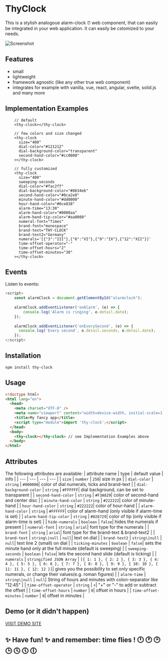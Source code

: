 # ThyClock

This is a stylish analogoue alarm-clock ⏰ web component, that can easily be integrated in your web application. It can easily be cstomized to your needs.

![Screenshot](https://smart-sign.com/npm/thy-clock/screenshot.png)

## Features
 - small
 - lightweight
 - framework agnostic (like any other true web component)
 - integrates for example with vanilla, vue, react, angular, svelte, solid.js and many more

## Implementation Examples
```
    // default
    <thy-clock></thy-clock>

    // few colors and size changed
    <thy-clock 
      size="400"
      dial-color="#121212"
      dial-background-color="transparent"
      second-hand-color="#cc0000"
    ></thy-clock>
    
    // fully customized
    <thy-clock 
      size="400"
      sweeping-seconds
      dial-color="#fac2ff"
      dial-background-color="#8634eb"
      second-hand-color="#0ca2e8"
      minute-hand-color="#dd0000"
      hour-hand-color="#0ce838"
      alarm-time="13:30"
      alarm-hand-color="#0000aa"
      alarm-hand-tip-color="#aa0000"
      numeral-font="Times"
      brand-font="monospace"
      brand-text="THY-CLOCK"
      brand-text2="Germany"
      numerals='[{"3":"III"},{"6":"VI"},{"9":"IX"},{"12":"XII"}]'
      time-offset-operator="-"
      time-offset-hours="2"
      time-offset-minutes="30"
    ></thy-clock>
```
## Events

Listen to events:

```javascript
<script>
    const alarmClock = document.getElementById("alarmclock");
    
    alarmClock.addEventListener('onAlarm', (e) => {
        console.log('Alarm is ringing', e.detail.date);
    });
    
    alarmClock.addEventListener('onEverySecond', (e) => {
      console.log('Every second', e.detail.seconds, e.detail.date);
    });
</script>
```

## Installation
```
npm install thy-clock
```

## Usage

```html
<!doctype html>
<html lang="en">
  <head>
    <meta charset="UTF-8" />
    <meta name="viewport" content="width=device-width, initial-scale=1.0" />
    <title>My fancy app</title>
    <script type="module">import 'thy-clock';</script>
  </head>
  <body>
    <thy-clock></thy-clock> // see Implementation Examples above
  </body>
</html>
```

## Attributes
The following attributes are available:
| attribute name | type | default value | info |
| --- | --- | --- | --- |
| ``` size ``` | ``` number ``` | ```250```| size in px |
| ``` dial-color ``` | ``` string ``` | ```#000000```| color of dial numerals, ticks and brand-text |
| ``` dial-background-color ``` | ``` string ``` | ``` #FFFFFF ```| dial background, can be set to transparent |
| ``` second-hand-color ``` | ``` string ``` | ``` #F3A829 ```| color of second-hand and center disc |
| ``` minute-hand-color ``` | ``` string ``` | ``` #222222 ```| color of minute-hand |
| ``` hour-hand-color ``` | ``` string ``` | ``` #222222 ```| color of hour-hand |
| ``` alarm-hand-color ``` | ``` string ``` | ``` #FFFFFF ```| color of alarm-hand (only visible if alarm-time is set) |
| ``` alarm-hand-tip-color ``` | ``` string ``` | ``` #026729 ```| color of tip (only visible if alarm-time is set) |
| ``` hide-numerals ``` | ``` boolean ``` | ``` false ```| hides the numerals if present |
| ``` numeral-font ``` | ``` string ``` | ``` arial ```| font type for the numerals |
| ``` brand-font ``` | ``` string ``` | ``` arial ```| font type for the brand-text & brand-text2 |
| ``` brand-text ``` | ``` string\|null ``` | ``` null ```| text on dial |
| ``` brand-text2 ``` | ``` string\|null ``` | ``` null ```| text line 2 (small) on dial |
| ``` ticking-minutes ``` | ``` boolean ``` | ``` false ```| sets the minute hand only at the full minute (default is sweeping)  |
| ``` sweeping-seconds ``` | ``` boolean ``` | ``` false ```| lets the second hand slide (default is ticking)  |
| ``` numerals ``` | ``` stringified JSON Array ``` | ``` [{ 1: 1 }, { 2: 2 }, { 3: 3 }, { 4: 4 }, { 5: 5 }, { 6: 6 }, { 7: 7 }, { 8: 8 }, { 9: 9 }, { 10: 10 }, { 11: 11 }, { 12: 12 }] ```| gives you the possibility to set only specific numerals, or change their values(e.g. roman figures)  |
| ``` alarm-time ``` | ``` string\|null ``` | ``` null ```| String of hours and minutes with colon-separator like "12:45" |
| ``` time-offset-operator ``` | ``` string ``` | ``` + ```| "+" or "-" to add or subtract the offset |
| ``` time-offset-hours ``` | ``` number ``` | ``` 0 ```| offset in hours |
| ``` time-offset-minutes ``` | ``` number ``` | ``` 0 ```| offset in minutes |

## Demo (or it didn't happen)
[VISIT DEMO SITE](https://smart-sign.com/npm/thy-clock/)

## ✨ Have fun! ✨ and remember: time flies ! 🕛 🕐 🕑 🕒 🕓 🕔 🕕
